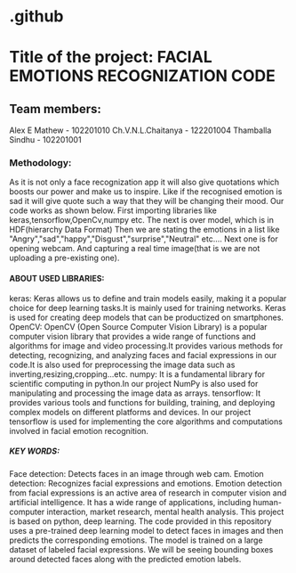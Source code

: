 # .github
# Title of the project: FACIAL EMOTIONS RECOGNIZATION CODE
## Team members:
 Alex E Mathew - 102201010
 Ch.V.N.L.Chaitanya - 122201004
 Thamballa Sindhu - 102201001
### Methodology:
 As it is not only a face recognization app it will also give quotations which boosts our power and make us to inspire.
 Like if the recognised emotion is sad it will give quote such a way that they will be changing their mood.
 Our code works as shown below.
 First importing libraries like keras,tensorflow,OpenCv,numpy etc.
 The next is over model, which is in HDF(hierarchy Data Format)
 Then we are stating the emotions in a list like "Angry","sad","happy","Disgust","surprise","Neutral" etc....
 Next one is for opening webcam. 
 And capturing a real time image(that is we are not uploading a pre-existing one).
 #### ABOUT USED LIBRARIES:
 keras:  Keras allows us to define and train models easily, making it a popular choice for deep learning tasks.It is mainly used for training       networks. Keras is used for creating deep models that can be productized on smartphones.
 OpenCV: OpenCV (Open Source Computer Vision Library) is a popular computer vision library that provides a wide range of functions and algorithms   for image and video processing.It provides various methods for detecting, recognizing, and analyzing faces and facial expressions in our         code.It is also used for preprocessing the image data such as inverting,resizing,cropping...etc.
 numpy: It is a fundamental library for scientific computing in python.In our project NumPy is also used for manipulating and processing the       image data as arrays.
 tensorflow: It provides various tools and functions for building, training, and deploying complex models on different platforms and devices. In   our project tensorflow is used for implementing the core algorithms and computations involved in facial emotion recognition.
 ##### KEY WORDS:
 Face detection: Detects faces in an image through web cam.
 Emotion detection: Recognizes facial expressions and emotions.
 Emotion detection from facial expressions is an active area of research in computer vision and artificial intelligence. It has a wide range of     applications, including human-computer interaction, market research, mental health analysis. 
 This project is based on python, deep learning.
 The code provided in this repository uses a pre-trained deep learning model to detect faces in images and then predicts the corresponding emotions. The model is trained on a large dataset of labeled facial expressions.
 We will be seeing bounding boxes around detected faces along with the predicted emotion labels.
